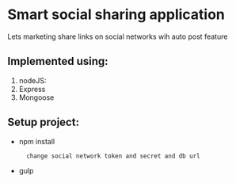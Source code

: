 # Smart social sharing application

Lets marketing share links on social networks wih auto post feature


## Implemented using:

1. nodeJS:
2. Express
3. Mongoose

## Setup project:

* npm install

        change social network token and secret and db url
* gulp

